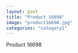 ```yaml
---
layout: post
title: "Product 16698"
image: "product16698.jpg"
categories: "category1"
---
```

Product 16698
